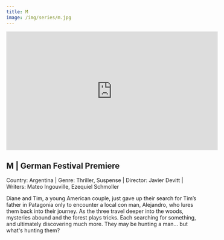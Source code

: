 ```yaml
---
title: M
image: /img/series/m.jpg
---
```

<iframe width="560" height="315" src="https://www.youtube.com/embed/tyCje87bV6Y?controls=1" frameborder="0" allow="accelerometer; autoplay; encrypted-media; gyroscope; picture-in-picture" allowfullscreen></iframe>

## M | German Festival Premiere
Country: Argentina | Genre: Thriller, Suspense | Director: Javier Devitt | Writers: Mateo Ingouville, Ezequiel Schmoller

Diane and Tim, a young American couple, just gave up their search for Tim’s father in Patagonia only to encounter a local con man, Alejandro, who lures them back into their journey. As the three travel deeper into the woods, mysteries abound and the forest plays tricks. Each searching for something, and ultimately discovering much more. They may be hunting a man… but what's hunting them?